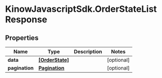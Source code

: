 # KinowJavascriptSdk.OrderStateListResponse

## Properties
Name | Type | Description | Notes
------------ | ------------- | ------------- | -------------
**data** | [**[OrderState]**](OrderState.md) |  | [optional] 
**pagination** | [**Pagination**](Pagination.md) |  | [optional] 


